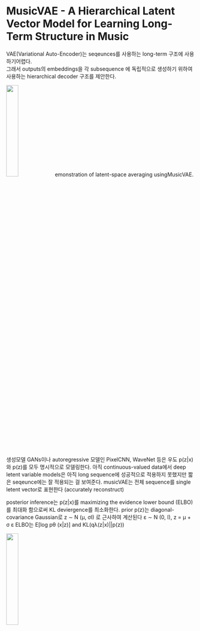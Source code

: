 # MusicVAE - A Hierarchical Latent Vector Model for Learning Long-Term Structure in Music
VAE(Variational Auto-Encoder)는 seqeunces를 사용하는 long-term 구조에 사용하기어렵다.  
그래서 outputs의 embeddings을 각 subsequence 에 독립적으로 생성하기 위하여 사용하는 hierarchical decoder 구조를 제안한다.

<img src="https://github.com/indexxlim/indexxlim.github.io/blob/main/diary.py/machine_learning/paper/images/musicvae/1_musicvae.png?raw=true" itemprop="image" width="25%">
emonstration of latent-space averaging usingMusicVAE. 

생성모델 GANs이나 autoregressive 모델인 PixelCNN, WaveNet 등은 우도 p(z|x)와 p(z)를 모두 명시적으로 모델링한다. 
아직 continuous-valued data에서 deep letent variable models은 아직 long sequence에 성공적으로 적용하지 못했지만 짧은 seqeunce에는 잘 적용되는 걸 보여준다.
musicVAE는 전체 sequence를 single letent vector로 표현한다 (accurately reconstruct)

posterior inference는 p(z|x)를 maximizing the evidence lower bound (ELBO)를 최대화 함으로써  KL deviergence를 최소화한다. 
prior p(z)는 diagonal-covariance Gaussian로  z ∼ N (μ, σI) 로 근사하여 계산된다  ε ∼ N (0, I), z = μ + σ  ε
ELBO는 E[log pθ (x|z)] and KL(qλ(z|x)||p(z)) 


<img src="https://github.com/indexxlim/indexxlim.github.io/blob/main/diary.py/machine_learning/paper/images/musicvae/1_musicvae.png?raw=true" itemprop="image" width="25%">



```python

```


```python

```


```python

```
